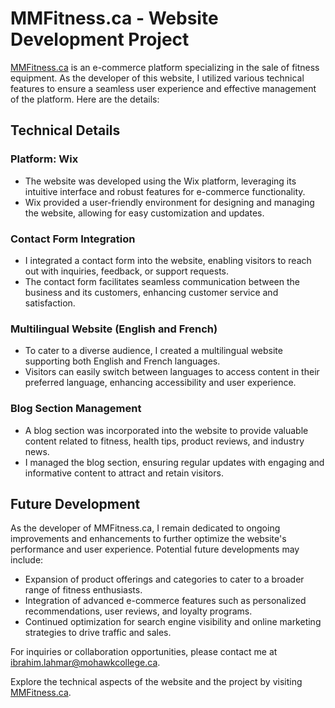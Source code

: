 # MMFitness.ca - Website Development Project

[MMFitness.ca](https://www.mmfitness.ca) is an e-commerce platform specializing in the sale of fitness equipment. As the developer of this website, I utilized various technical features to ensure a seamless user experience and effective management of the platform. Here are the details:

## Technical Details

### Platform: Wix

- The website was developed using the Wix platform, leveraging its intuitive interface and robust features for e-commerce functionality.
- Wix provided a user-friendly environment for designing and managing the website, allowing for easy customization and updates.

### Contact Form Integration

- I integrated a contact form into the website, enabling visitors to reach out with inquiries, feedback, or support requests.
- The contact form facilitates seamless communication between the business and its customers, enhancing customer service and satisfaction.

### Multilingual Website (English and French)

- To cater to a diverse audience, I created a multilingual website supporting both English and French languages.
- Visitors can easily switch between languages to access content in their preferred language, enhancing accessibility and user experience.

### Blog Section Management

- A blog section was incorporated into the website to provide valuable content related to fitness, health tips, product reviews, and industry news.
- I managed the blog section, ensuring regular updates with engaging and informative content to attract and retain visitors.

## Future Development

As the developer of MMFitness.ca, I remain dedicated to ongoing improvements and enhancements to further optimize the website's performance and user experience. Potential future developments may include:

- Expansion of product offerings and categories to cater to a broader range of fitness enthusiasts.
- Integration of advanced e-commerce features such as personalized recommendations, user reviews, and loyalty programs.
- Continued optimization for search engine visibility and online marketing strategies to drive traffic and sales.

For inquiries or collaboration opportunities, please contact me at [ibrahim.lahmar@mohawkcollege.ca](ibrahim.lahmar@mohawkcollege.ca).

Explore the technical aspects of the website and the project by visiting [MMFitness.ca](https://www.mmfitness.ca).
